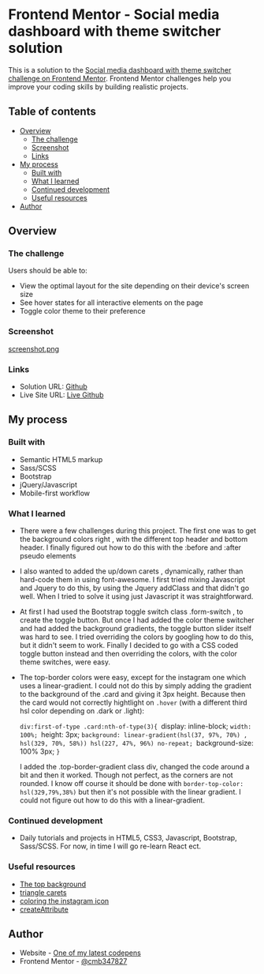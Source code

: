 # Frontend Mentor - Social media dashboard with theme switcher solution

This is a solution to the [Social media dashboard with theme switcher challenge on Frontend Mentor](https://www.frontendmentor.io/challenges/social-media-dashboard-with-theme-switcher-6oY8ozp_H). Frontend Mentor challenges help you improve your coding skills by building realistic projects. 

## Table of contents

- [Overview](#overview)
  - [The challenge](#the-challenge)
  - [Screenshot](#screenshot)
  - [Links](#links)
- [My process](#my-process)
  - [Built with](#built-with)
  - [What I learned](#what-i-learned)
  - [Continued development](#continued-development)
  - [Useful resources](#useful-resources)
- [Author](#author)


## Overview

### The challenge

Users should be able to:

- View the optimal layout for the site depending on their device's screen size
- See hover states for all interactive elements on the page
- Toggle color theme to their preference

### Screenshot

[screenshot.png](https://postimg.cc/XBK3Qj7h)

### Links

- Solution URL: [Github](https://github.com/cmb347827/social-media-dashboard-with-theme-switcher-master-github.io)
- Live Site URL: [Live Github](https://cmb347827.github.io/social-media-dashboard-with-theme-switcher-master-github.io/)

## My process

### Built with

- Semantic HTML5 markup
- Sass/SCSS
- Bootstrap
- jQuery/Javascript
- Mobile-first workflow


### What I learned

- There were a few challenges during this project. The first one was to get the background colors right , with the different top header and bottom header.
  I finally figured out how to do this with the :before and :after pseudo elements
- I also wanted to added the up/down carets , dynamically, rather than hard-code them in using font-awesome. I first tried mixing Javascript and Jquery to do this, by using the Jquery addClass and that didn't go well.
  When I tried to solve it using just Javascript it was straightforward.
- At first I had used the Bootstrap toggle switch class .form-switch , to create the toggle button. But once I had added the color theme switcher and had added the background gradients, the 
  toggle button slider itself was hard to see. I tried overriding the colors by googling how to do this, but it didn't seem to work.
  Finally I decided to go with a CSS coded toggle button instead and then overriding the colors, with the color theme switches, were easy.
- The top-border colors were easy, except for the instagram one which uses a linear-gradient. I could not do this by simply adding the gradient to the background of the .card and giving it 3px height.
  Because then the card would not correctly hightlight on `.hover` (with a different third hsl color depending on .dark or .light):
  
  `div:first-of-type .card:nth-of-type(3){
         `display: inline-block;
         `width: 100%;
         `height: 3px;
	     `background: linear-gradient(hsl(37, 97%, 70%) , hsl(329, 70%, 58%)) hsl(227, 47%, 96%) no-repeat;
		 `background-size: 100% 3px;
  `}
   `
   
  I added the .top-border-gradient class div, changed the code around a bit and then it worked. Though not perfect, as the corners are not rounded. I know off course it should be done with 
  `border-top-color: hsl(329,79%,38%)` but then it's not possible with the linear gradient. I could not figure out how to do this with a linear-gradient.
  

### Continued development

- Daily tutorials and projects in HTML5, CSS3, Javascript, Bootstrap, Sass/SCSS. For now, in time I will go re-learn React ect.

### Useful resources

- [The top background ](https://stackoverflow.com/questions/28565976/css-how-to-overflow-from-div-to-full-width-of-screen) 
- [triangle carets](https://www.tutorialrepublic.com/faq/how-to-create-triangle-or-caret-icons-using-css.php)
- [coloring the instagram icon](https://www.geeksforgeeks.org/how-to-create-linear-gradient-text-using-html-and-css/)
- [createAttribute](https://www.w3schools.com/jsref/met_document_createattribute.asp)

## Author

- Website - [One of my latest codepens](https://codepen.io/cynthiab72/pen/oNybYON)
- Frontend Mentor - [@cmb347827](https://www.frontendmentor.io/profile/cmb347827)

